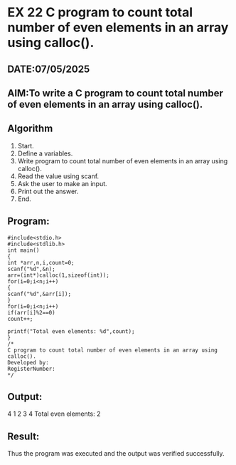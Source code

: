 # EX 22 C program to count total number of even elements in an array using calloc().
## DATE:07/05/2025
## AIM:To write a C program to count total number of even elements in an array using calloc().

## Algorithm
1. Start. 
2. Define a variables. 
3. Write program to count total number of even elements in an array using calloc(). 
4. Read the value using scanf. 
5. Ask the user to make an input. 
6. Print out the answer. 
7. End.

## Program:
```
#include<stdio.h> 
#include<stdlib.h> 
int main() 
{ 
int *arr,n,i,count=0; 
scanf("%d",&n); 
arr=(int*)calloc(1,sizeof(int)); 
for(i=0;i<n;i++) 
{ 
scanf("%d",&arr[i]); 
} 
for(i=0;i<n;i++) 
if(arr[i]%2==0) 
count++; 
 
printf("Total even elements: %d",count); 
} 
/*
C program to count total number of even elements in an array using calloc().
Developed by: 
RegisterNumber:  
*/
```

## Output:
4
1 2 3 4
Total even elements: 2


## Result:
Thus the program was executed and the output was verified successfully.
